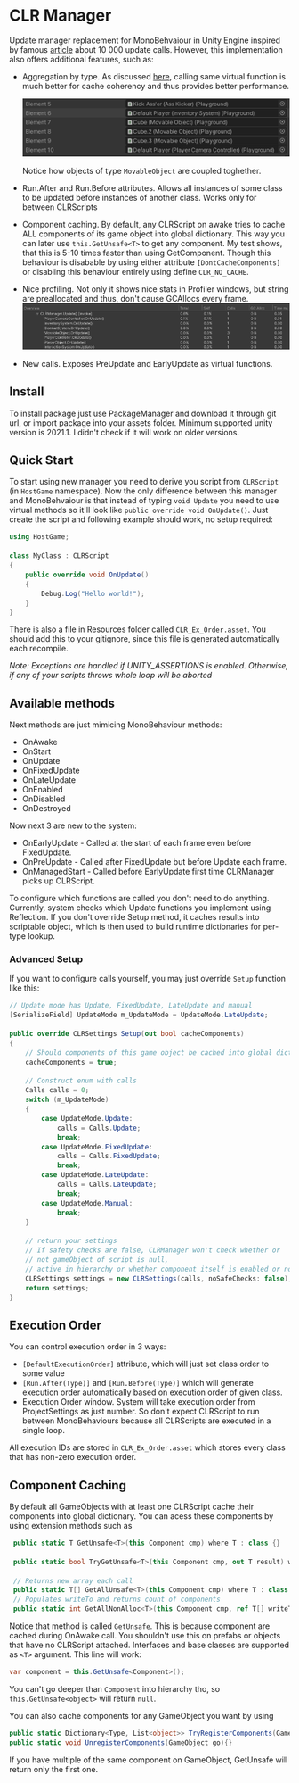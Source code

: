 # CLR Manager
Update manager replacement for MonoBehvaiour in Unity Engine inspired by famous [article](https://blog.unity.com/technology/1k-update-calls) about 10 000 update calls. 
However, this implementation also offers additional features, such as:
* Aggregation by type. As discussed [here](https://www.youtube.com/watch?v=CBP5bpwkO54), calling same virtual function is much better for cache coherency and thus provides better performance.

    ![](./Git/SortExample.png)

    Notice how objects of type `MovableObject` are coupled toghether.
* Run.After and Run.Before attributes. Allows all instances of some class to be updated before instances of another class. Works only for between CLRScripts
* Component caching. By default, any CLRScript on awake tries to cache ALL components of its game object into global dictionary. This way you can later use `this.GetUnsafe<T>` to get any component. My test shows, that this is 5-10 times faster than using GetComponent. Though this behaviour is disabable by using either attribute `[DontCacheComponents]` or disabling this behaviour entirely using define `CLR_NO_CACHE`.
* Nice profiling. Not only it shows nice stats in Profiler windows, but string are preallocated and thus, don't cause GCAllocs every frame.
    ![](./Git/ProfilerExample.png)
* New calls. Exposes PreUpdate and EarlyUpdate as virtual functions.

## Install
To install package just use PackageManager and download it through git url, or import package into your assets folder. 
Minimum supported unity version is 2021.1. I didn't check if it will work on older versions.

## Quick Start
To start using new manager you need to derive you script from `CLRScript` (in `HostGame` namespace). Now the only difference between this manager and MonoBehvaiour is that instead of typing `void Update` you need to use virtual methods so it'll look like `public override void OnUpdate()`. Just create the script and following example should work, no setup required:
```csharp
using HostGame;

class MyClass : CLRScript 
{
    public override void OnUpdate()
    {
        Debug.Log("Hello world!");
    }
}
```
There is also a file in Resources folder called `CLR_Ex_Order.asset`. You should add this to your gitignore, since this file is generated automatically each recompile.

_Note: Exceptions are handled if UNITY_ASSERTIONS is enabled. Otherwise, if any of your scripts throws whole loop will be aborted_

## Available methods
Next methods are just mimicing MonoBehaviour methods:
* OnAwake
* OnStart
* OnUpdate 
* OnFixedUpdate
* OnLateUpdate 
* OnEnabled
* OnDisabled
* OnDestroyed

Now next 3 are new to the system:
* OnEarlyUpdate - Called at the start of each frame even before FixedUpdate.
* OnPreUpdate - Called after FixedUpdate but before Update each frame.
* OnManagedStart - Called before EarlyUpdate first time CLRManager picks up CLRScript.

To configure which functions are called you don't need to do anything. Currently, system checks which Update functions you implement using Reflection. If you don't override Setup method, it caches results into scriptable object, which is then used to build runtime dictionaries for per-type lookup.

### Advanced Setup
If you want to configure calls yourself, you may just override `Setup` function like this:
```csharp
// Update mode has Update, FixedUpdate, LateUpdate and manual
[SerializeField] UpdateMode m_UpdateMode = UpdateMode.LateUpdate;

public override CLRSettings Setup(out bool cacheComponents)
{
    // Should components of this game object be cached into global dictionary?
    cacheComponents = true;

    // Construct enum with calls 
    Calls calls = 0;
    switch (m_UpdateMode)
    {
        case UpdateMode.Update:
            calls = Calls.Update;
            break;
        case UpdateMode.FixedUpdate:
            calls = Calls.FixedUpdate;
            break;
        case UpdateMode.LateUpdate:
            calls = Calls.LateUpdate;
            break;
        case UpdateMode.Manual:
            break;
    }

    // return your settings
    // If safety checks are false, CLRManager won't check whether or 
    // not gameObject of script is null, 
    // active in hierarchy or whether component itself is enabled or not.
    CLRSettings settings = new CLRSettings(calls, noSafeChecks: false);
    return settings;
}
```

## Execution Order
You can control execution order in 3 ways:
* `[DefaultExecutionOrder]` attribute, which will just set class order to some value
* `[Run.After(Type)]` and `[Run.Before(Type)]` which will generate execution order automatically based on execution order of given class.
* Execution Order window. System will take execution order from ProjectSettings as just number. So don't expect CLRScript to run between MonoBehaviours because all CLRScripts are executed in a single loop.

All execution IDs are stored in `CLR_Ex_Order.asset` which stores every class that has non-zero execution order.

## Component Caching
By default all GameObjects with at least one CLRScript cache their components into global dictionary. You can acess these components by using extension methods such as
```csharp
 public static T GetUnsafe<T>(this Component cmp) where T : class {}

 public static bool TryGetUnsafe<T>(this Component cmp, out T result) where T : class {}

 // Returns new array each call
 public static T[] GetAllUnsafe<T>(this Component cmp) where T : class {}
 // Populates writeTo and returns count of components
 public static int GetAllNonAlloc<T>(this Component cmp, ref T[] writeTo) where T : class {}
```
Notice that method is called `GetUnsafe`. This is because component are cached during OnAwake call. You shouldn't use this on prefabs or objects that have no CLRScript attached. Interfaces and base classes are supported as `<T>` argument. This line will work:
```csharp
var component = this.GetUnsafe<Component>();
```
You can't go deeper than `Component` into hierarchy tho, so `this.GetUnsafe<object>` will return `null`.

You can also cache components for any GameObject you want by using 
```csharp 
public static Dictionary<Type, List<object>> TryRegisterComponents(GameObject go) {}
public static void UnregisterComponents(GameObject go){}
```

If you have multiple of the same component on GameObject, GetUnsafe will return only the first one. 
